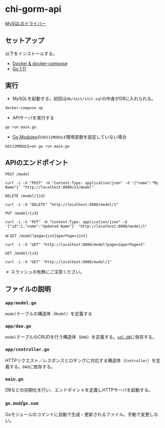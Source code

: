 # chi-gorm-api

[MySQLのドライバー](https://github.com/go-sql-driver/mysql)


## セットアップ
以下をインストールする。
- [Docker & docker-compose](https://docs.docker.com/docker-for-mac/install/)
- [Go 1.11](https://golang.org/doc/install)

## 実行
- MySQLを起動する。初回は`db/init/init.sql`の中身がDBに入れられる。
```
docker-compose up
```
- APIサーバを実行する
```
go run main.go
```
-   [Go Modules](https://github.com/golang/go/wiki/Modules)の`GO111MODULE`環境変数を設定していない場合
```
GO111MODULE=on go run main.go 
```

## APIのエンドポイント

`POST /model`
```
curl -i -X "POST" -H "Content-Type: application/json" -d '{"name":"My Name"}' "http://localhost:8080/v1/model"
```

`DELETE /model/{id}`
```
curl -i -X "DELETE" "http://localhost:8080/model/1"
```

`PUT /model/{id}`
```
curl -i -X "PUT" -H "Content-Type: application/json" -d '{"id":1,"name":"Updated Name"}' "http://localhost:8080/model/1"
```
w
`GET /model?page={int}&perPage={int}`
```
curl -i -X "GET" "http://localhost:8080/model?page=1&perPage=5"
```

`GET /model/{id}`
```
curl -i -X "GET" "http://localhost:8080/model/1"
```

＊ スラッシュの有無にご注意ください。

## ファイルの説明

### `app/model.go`
`model`テーブルの構造体（`Model`）を定義する

### `app/dao.go`
`model`テーブルのCRUDを行う構造体（`DAO`）を定義する。[`sql.DB`](https://golang.org/pkg/database/sql/#DB)に依存する。

### `app/controller.go`
HTTPリクエスト／レスポンスとロギングに対応する構造体（`Controller`）を定義する。`DAO`に依存する。

### `main.go`
DBなどの初期化を行い、エンドポイントを定義しHTTPサーバを起動する。

### `go.mod`/`go.sum`
Goモジュールのコマンドに自動で生成・更新されるファイル。手動で変更しない。
